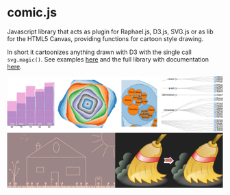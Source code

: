 # comic.js

Javascript library that acts as plugin for Raphael.js, D3.js, SVG.js or as lib for the HTML5 Canvas, providing functions for cartoon style drawing.

In short it cartoonizes anything drawn with D3 with the single call `svg.magic()`. See examples [here](http://bl.ocks.org/balint42) and the full library with documentation [here](https://github.com/balint42/comic.js).

![screenshot](mixed2.png)
![screenshot](mixed.png)
